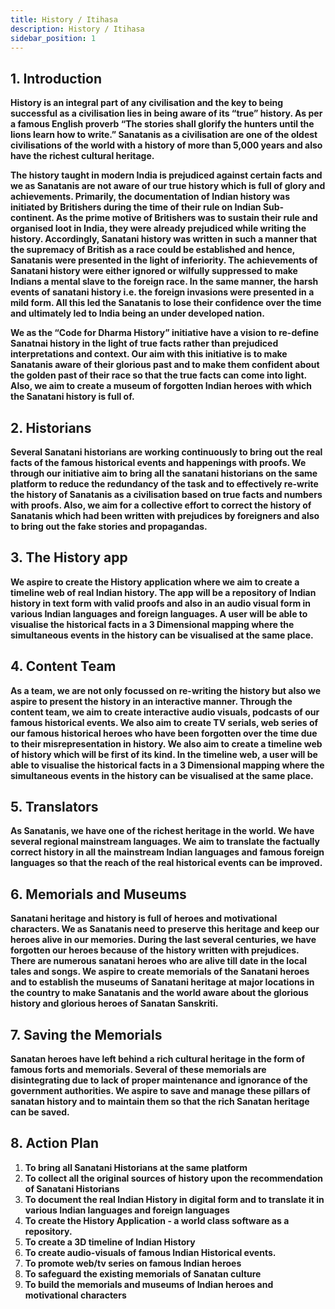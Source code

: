 ```yaml
---
title: History / Itihasa
description: History / Itihasa
sidebar_position: 1
---
```


<!-- @format -->

<!-- # History / Itihasa -->

## **1. Introduction**

**History is an integral part of any civilisation and the key to being successful as a civilisation lies in being aware of its “true” history. As per a famous English proverb “The stories shall glorify the hunters until the lions learn how to write.” Sanatanis as a civilisation are one of the oldest civilisations of the world with a history of more than 5,000 years and also have the richest cultural heritage.**

**The history taught in modern India is prejudiced against certain facts and we as Sanatanis are not aware of our true history which is full of glory and achievements. Primarily, the documentation of Indian history was initiated by Britishers during the time of their rule on Indian Sub-continent. As the prime motive of Britishers was to sustain their rule and organised loot in India, they were already prejudiced while writing the history. Accordingly, Sanatani history was written in such a manner that the supremacy of British as a race could be established and hence, Sanatanis were presented in the light of inferiority. The achievements of Sanatani history were either ignored or wilfully suppressed to make Indians a mental slave to the foreign race. In the same manner, the harsh events of sanatani history i.e. the foreign invasions were presented in a mild form. All this led the Sanatanis to lose their confidence over the time and ultimately led to India being an under developed nation.**

**We as the “Code for Dharma History” initiative have a vision to re-define Sanatnai history in the light of true facts rather than prejudiced interpretations and context. Our aim with this initiative is to make Sanatanis aware of their glorious past and to make them confident about the golden past of their race so that the true facts can come into light. Also, we aim to create a museum of forgotten Indian heroes with which the Sanatani history is full of.**

## **2. Historians**

**Several Sanatani historians are working continuously to bring out the real facts of the famous historical events and happenings with proofs. We through our initiative aim to bring all the sanatani historians on the same platform to reduce the redundancy of the task and to effectively re-write the history of Sanatanis as a civilisation based on true facts and numbers with proofs. Also, we aim for a collective effort to correct the history of Sanatanis which had been written with prejudices by foreigners and also to bring out the fake stories and propagandas.**

## **3. The History app**

**We aspire to create the History application where we aim to create a timeline web of real Indian history. The app will be a repository of Indian history in text form with valid proofs and also in an audio visual form in various Indian languages and foreign languages. A user will be able to visualise the historical facts in a 3 Dimensional mapping where the simultaneous events in the history can be visualised at the same place.**

## **4. Content Team**

**As a team, we are not only focussed on re-writing the history but also we aspire to present the history in an interactive manner. Through the content team, we aim to create interactive audio visuals, podcasts of our famous historical events. We also aim to create TV serials, web series of our famous historical heroes who have been forgotten over the time due to their misrepresentation in history. We also aim to create a timeline web of history which will be first of its kind. In the timeline web, a user will be able to visualise the historical facts in a 3 Dimensional mapping where the simultaneous events in the history can be visualised at the same place.**

## **5. Translators**

**As Sanatanis, we have one of the richest heritage in the world. We have several regional mainstream languages. We aim to translate the factually correct history in all the mainstream Indian languages and famous foreign languages so that the reach of the real historical events can be improved.**

## **6. Memorials and Museums**

**Sanatani heritage and history is full of heroes and motivational characters. We as Sanatanis need to preserve this heritage and keep our heroes alive in our memories. During the last several centuries, we have forgotten our heroes because of the history written with prejudices. There are numerous sanatani heroes who are alive till date in the local tales and songs. We aspire to create memorials of the Sanatani heroes and to establish the museums of Sanatani heritage at major locations in the country to make Sanatanis and the world aware about the glorious history and glorious heroes of Sanatan Sanskriti.**

## **7. Saving the Memorials**

**Sanatan heroes have left behind a rich cultural heritage in the form of famous forts and memorials. Several of these memorials are disintegrating due to lack of proper maintenance and ignorance of the government authorities. We aspire to save and manage these pillars of sanatan history and to maintain them so that the rich Sanatan heritage can be saved.**

## **8. Action Plan**

1. **To bring all Sanatani Historians at the same platform**
2. **To collect all the original sources of history upon the recommendation of Sanatani Historians**
3. **To document the real Indian History in digital form and to translate it in various Indian languages and foreign languages**
4. **To create the History Application - a world class software as a repository.**
5. **To create a 3D timeline of Indian History**
6. **To create audio-visuals of famous Indian Historical events.**
7. **To promote web/tv series on famous Indian heroes**
8. **To safeguard the existing memorials of Sanatan culture**
9. **To build the memorials and museums of Indian heroes and motivational characters**
